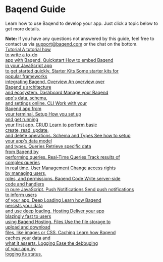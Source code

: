 # Baqend Guide

Learn how to use Baqend to develop your app.
Just click a topic below to get more details.

<div class="note">
  <strong>Note:</strong> If you have any questions not answered by this guide, feel free to contact us via <a href="mailto:support@baqend.com">support@baqend.com</a> or the chat on the bottom.
</div>

<div class="chapter-container">
  <a class="chapter-item" href="https://www.baqend.com/tutorial.html">
    <span class="chapter-icon fa fa-graduation-cap"></span>
    <span class="chapter-heading">Tutorial</span>
    <span class="chapter-info">A tutorial how <br> to write a to-do <br> app with Baqend.</span>
  </a>
  <a class="chapter-item" href="gettingstarted/">
    <span class="chapter-icon fa fa-rocket"></span>
    <span class="chapter-heading">Quickstart</span>
    <span class="chapter-info">How to embed Baqend <br> in your JavaScript app <br> to get started quickly.</span>
  </a>
  <a class="chapter-item" href="starters/">
    <span class="chapter-icon fa fa-archive"></span>
    <span class="chapter-heading">Starter Kits</span>
    <span class="chapter-info">Some starter kits for <br> popular frameworks <br> integrating Baqend.</span>
  </a>
  <a class="chapter-item" href="topics/overview/">
    <span class="chapter-icon fa fa-info"></span>
    <span class="chapter-heading">Overview</span>
    <span class="chapter-info">An overview over <br> Baqend's architecture <br> and ecosystem.</span>
  </a>
  <a class="chapter-item" href="topics/dashboard/">
    <span class="chapter-icon fa fa-dashboard"></span>
    <span class="chapter-heading">Dashboard</span>
    <span class="chapter-info">Manage your Baqend <br> app's data, schema, <br> and settings online.</span>
  </a>
  <a class="chapter-item" href="topics/cli/">
    <span class="chapter-icon fa fa-terminal"></span>
    <span class="chapter-heading">CLI</span>
    <span class="chapter-info">Work with your <br> Baqend app from <br> your terminal.</span>
  </a>
  <a class="chapter-item" href="topics/setup/">
    <span class="chapter-icon fa fa-gift"></span>
    <span class="chapter-heading">Setup</span>
    <span class="chapter-info">How you set up <br> and get running <br> your first app.</span>
  </a>
  <a class="chapter-item" href="topics/crud/">
    <span class="chapter-icon fa fa-exchange"></span>
    <span class="chapter-heading">CRUD</span>
    <span class="chapter-info">Learn to perform basic <br> create, read, update, <br> and delete operations.</span>
  </a>
  <a class="chapter-item" href="topics/schema/">
    <span class="chapter-icon fa fa-sitemap"></span>
    <span class="chapter-heading">Schema and Types</span>
    <span class="chapter-info">See how to setup <br> your app's data model <br> and types.</span>
  </a>
  <a class="chapter-item" href="topics/queries/">
    <span class="chapter-icon fa fa-commenting"></span>
    <span class="chapter-heading">Queries</span>
    <span class="chapter-info">Retrieve specific data <br> from Baqend by <br> performing queries.</span>
  </a>
  <a class="chapter-item" href="topics/realtime/">
    <span class="chapter-icon fa fa-heartbeat"></span>
    <span class="chapter-heading">Real-Time Queries</span>
    <span class="chapter-info">Track results of <br> complex queries <br> in real time.</span>
  </a>
  <a class="chapter-item" href="topics/user-management/">
    <span class="chapter-icon fa fa-users"></span>
    <span class="chapter-heading">User Management</span>
    <span class="chapter-info">Change access rights <br> by managing users, <br> roles, and permissions.</span>
  </a>
  <a class="chapter-item" href="topics/baqend-code/">
    <span class="chapter-icon fa fa-file-code-o"></span>
    <span class="chapter-heading">Baqend Code</span>
    <span class="chapter-info">Write server-side <br> code and handlers <br> in pure JavaScript.</span>
  </a>
  <a class="chapter-item" href="topics/push/">
    <span class="chapter-icon fa fa-bell"></span>
    <span class="chapter-heading">Push Notifications</span>
    <span class="chapter-info">Send push notifications <br> to inform users <br> of your app.</span>
  </a>
  <a class="chapter-item" href="topics/deep-loading/">
    <span class="chapter-icon fa fa-line-chart"></span>
    <span class="chapter-heading">Deep Loading</span>
    <span class="chapter-info">Learn how Baqend <br> persists your data <br> and use deep loading.</span>
  </a>
  <a class="chapter-item" href="topics/hosting/">
    <span class="chapter-icon fa fa-globe"></span>
    <span class="chapter-heading">Hosting</span>
    <span class="chapter-info">Deliver your app <br> blazingly fast to users <br> using Baqend Hosting.</span>
  </a>
  <a class="chapter-item" href="topics/files/">
    <span class="chapter-icon fa fa-file"></span>
    <span class="chapter-heading">Files</span>
    <span class="chapter-info">Use the file storage to <br> upload and download <br> files, like images or CSS.</span>
  </a>
  <a class="chapter-item" href="topics/caching/">
    <span class="chapter-icon fa fa-hdd-o"></span>
    <span class="chapter-heading">Caching</span>
    <span class="chapter-info">Learn how Baqend <br> caches your data and <br> what it asserts.</span>
  </a>
  <a class="chapter-item" href="topics/logging/">
    <span class="chapter-icon fa fa-bar-chart"></span>
    <span class="chapter-heading">Logging</span>
    <span class="chapter-info">Ease the debbuging <br> of your app by <br> logging its status.</span>
  </a>
</div>
